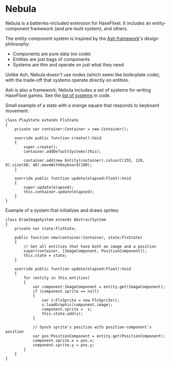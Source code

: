 # Nebula
Nebula is a batteries-included extension for HaxeFlixel. It includes an entity-component framework (and pre-built system), and others.

The entity-component system is inspired by the [Ash framework](http://ashframework.org/)'s design philosophy:
- Components are pure data (no code)
- Entities are just bags of components
- Systems are thin and operate on just what they need

Unlike Ash, Nebula doesn't use nodes (which seem like boilerplate code), with the trade-off that systems operate directly on entities.

Ash is also a framework; Nebula includes a set of systems for writing HaxeFlixel games. See the [list of systems](tree/gh-pages/source/source/nebula/ecs/system) in code.
  
Small example of a state with a orange square that responds to keyboard movement:

```
class PlayState extends FlxState
{
	private var container:Container = new Container();
    
	override public function create():Void
	{
		super.create();
        container.addDefaultSystems(this);
        
        container.add(new Entity(container).colourC(255, 128, 0).size(48, 48).moveWithKeyboard(100);
	}

	override public function update(elapsed:Float):Void
	{
		super.update(elapsed);
        this.container.update(elapsed);
	}
}
```

Example of a system that initializes and draws sprites:

```
class DrawImageSystem extends AbstractSystem
{
    private var state:FlxState;
    
    public function new(container:Container, state:FlxState)
    {
        // Get all entities that have both an image and a position
        super(container, [ImageComponent, PositionComponent]);
        this.state = state;
    }
    
    override public function update(elapsed:Float):Void
    {
        for (entity in this.entities)
        {
            var component:ImageComponent = entity.get(ImageComponent);            
            if (component.sprite == null)
            {
                var s:FlxSprite = new FlxSprite();
                s.loadGraphic(component.image);
                component.sprite =  s;
                this.state.add(s);
            }
            
            // Synch sprite's position with position-component's position
            var pos:PositionComponent = entity.get(PositionComponent);
            component.sprite.x = pos.x;
            component.sprite.y = pos.y;
        }
    }
}
```